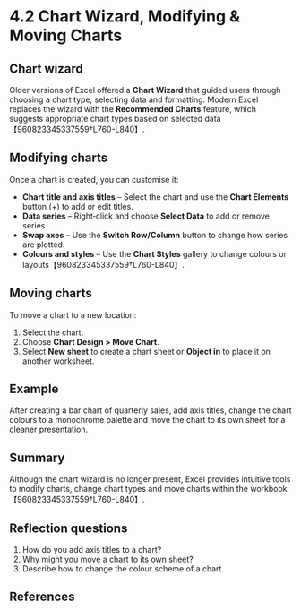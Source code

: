 # 4.2 Chart Wizard, Modifying & Moving Charts

## Chart wizard

Older versions of Excel offered a **Chart Wizard** that guided users through choosing a chart type, selecting data and formatting. Modern Excel replaces the wizard with the **Recommended Charts** feature, which suggests appropriate chart types based on selected data【960823345337559†L760-L840】.

## Modifying charts

Once a chart is created, you can customise it:

* **Chart title and axis titles** – Select the chart and use the **Chart Elements** button (+) to add or edit titles.
* **Data series** – Right‑click and choose **Select Data** to add or remove series.
* **Swap axes** – Use the **Switch Row/Column** button to change how series are plotted.
* **Colours and styles** – Use the **Chart Styles** gallery to change colours or layouts【960823345337559†L760-L840】.

## Moving charts

To move a chart to a new location:

1. Select the chart.
2. Choose **Chart Design > Move Chart**.
3. Select **New sheet** to create a chart sheet or **Object in** to place it on another worksheet.

## Example

After creating a bar chart of quarterly sales, add axis titles, change the chart colours to a monochrome palette and move the chart to its own sheet for a cleaner presentation.

## Summary

Although the chart wizard is no longer present, Excel provides intuitive tools to modify charts, change chart types and move charts within the workbook【960823345337559†L760-L840】.

## Reflection questions

1. How do you add axis titles to a chart?
2. Why might you move a chart to its own sheet?
3. Describe how to change the colour scheme of a chart.

## References

[^1]: Microsoft support on customising and moving charts【960823345337559†L760-L840】.
